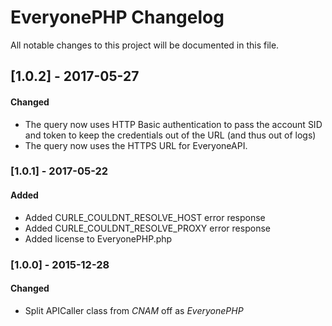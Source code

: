 # EveryonePHP Changelog
All notable changes to this project will be documented in this file.

## [1.0.2] - 2017-05-27
#### Changed
- The query now uses HTTP Basic authentication to pass the account SID and token to keep the credentials out of the URL (and thus out of logs)
- The query now uses the HTTPS URL for EveryoneAPI.

### [1.0.1] - 2017-05-22
#### Added
- Added CURLE_COULDNT_RESOLVE_HOST error response
- Added CURLE_COULDNT_RESOLVE_PROXY error response
- Added license to EveryonePHP.php

### [1.0.0] - 2015-12-28

#### Changed
- Split APICaller class from _CNAM_ off as _EveryonePHP_
